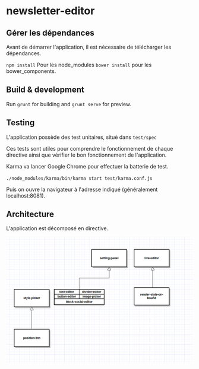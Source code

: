 # newsletter-editor


## Gérer les dépendances

Avant de démarrer l'application, il est nécessaire de télécharger les dépendances.

`npm install` Pour les node_modules
`bower install` pour les bower_components.


## Build & development

Run `grunt` for building and `grunt serve` for preview.

## Testing

L'application possède des test unitaires, situé dans `test/spec`

Ces tests sont utiles pour comprendre le fonctionnement de chaque directive ainsi que vérifier le bon
fonctionnement de l'application. 

Karma va lancer Google Chrome pour effectuer la batterie de test. 

`./node_modules/karma/bin/karma start test/karma.conf.js`

Puis on ouvre la navigateur à l'adresse indiqué (généralement localhost:8081).


## Architecture

L'application est décomposé en directive.

![Schéma de "l'architecture" des directives](./archi_directive.png "Schéma de l'archi")



